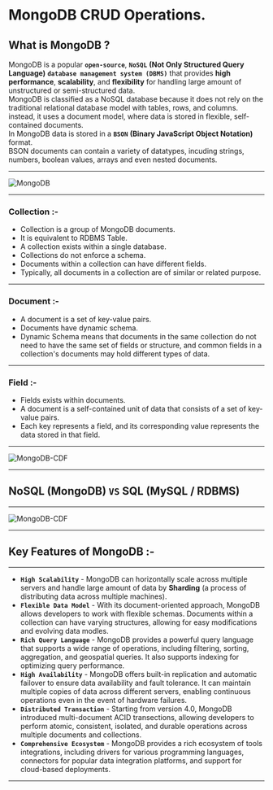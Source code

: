 # MongoDB CRUD Operations.

## What is MongoDB ?
MongoDB is a popular **``open-source``**, **``NoSQL``** **(Not Only Structured Query Language)** **``database management system (DBMS)``** that provides **high performance**, **scalability**, and **flexibility** for handling large amount of unstructured or semi-structured data.
<br>
MongoDB is classified as a NoSQL database because it does not rely on the traditional relational database model with tables, rows, and columns. instead, it uses a document model, where data is stored in flexible, self-contained documents.
<br>
In MongoDB data is stored in a **``BSON``** **(Binary JavaScript Object Notation)** format.
<br>
BSON documents can contain a variety of datatypes, incuding strings, numbers, boolean values, arrays and even nested documents.

---

![MongoDB](https://media.geeksforgeeks.org/wp-content/uploads/20200219180521/MongoDB-database-colection.png)

---

### Collection :-
- Collection is a group of MongoDB documents.
- It is equivalent to RDBMS Table.
- A collection exists within a single database.
- Collections do not enforce a schema.
- Documents within a collection can have different fields.
- Typically, all documents in a collection are of similar or related purpose.

---

### Document :-
- A document is a set of key-value pairs.
- Documents have dynamic schema.
- Dynamic Schema means that documents in the same collection do not need to have the same set of fields or structure, and common fields in a collection's documents may hold different types of data.

---

### Field :-
- Fields exists within documents.
- A document is a self-contained unit of data that consists of a set of key-value pairs.
- Each key represents a field, and its corresponding value represents the data stored in that field.

---

![MongoDB-CDF](https://studio3t.com/wp-content/uploads/2022/04/hierachy.png)

---
## NoSQL (MongoDB) **``VS``** SQL (MySQL / RDBMS)

---

![MongoDB-CDF](https://jutesenthil.files.wordpress.com/2018/03/dif_be_mongo_mysql.png)

---

## Key Features of MongoDB :-

---
- **``High Scalability``** - MongoDB can horizontally scale across multiple servers and handle large amount of data by **Sharding** (a process of distributing data across multiple machines).
- **``Flexible Data Model``** - With its document-oriented approach, MongoDB allows developers to work with flexible schemas. Documents within a collection can have varying structures, allowing for easy modifications and evolving data modles.
- **``Rich Query Language``** - MongoDB provides a powerful query language that supports a wide range of operations, including filtering, sorting, aggregation, and geospatial queries. It also supports indexing for optimizing query performance.
- **``High Availability``** - MongoDB offers built-in replication and automatic failover to ensure data availability and fault tolerance. It can maintain multiple copies of data across different servers, enabling continuous operations even in the event of hardware failures.
- **``Distributed Transaction``** - Starting from version 4.0, MongoDB introduced multi-document ACID transections, allowing developers to perform atomic, consistent, isolated, and durable operations across multiple documents and collections.
- **``Comprehensive Ecosystem``** - MongoDB provides a rich ecosystem of tools integrations, including drivers for various programming languages, connectors for popular data integration platforms, and support for cloud-based deployments.

---